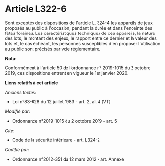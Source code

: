 # Article L322-6

Sont exceptés des dispositions de l'article L. 324-4 les appareils de jeux proposés au public à l'occasion, pendant la durée
et dans l'enceinte des fêtes foraines. Les caractéristiques techniques de ces appareils, la nature des lots, le montant des
enjeux, le rapport entre ce dernier et la valeur des lots et, le cas échéant, les personnes susceptibles d'en proposer
l'utilisation au public sont précisés par voie réglementaire.

**Nota:**

Conformément à l'article 50 de l’ordonnance n° 2019-1015 du 2 octobre 2019, ces dispositions entrent en vigueur le 1er
janvier 2020.

**Liens relatifs à cet article**

_Anciens textes_:

  - Loi n°83-628 du 12 juillet 1983 - art. 2, al. 4 (VT)

_Modifié par_:

  - Ordonnance n°2019-1015 du 2 octobre 2019 - art. 5

_Cite_:

  - Code de la sécurité intérieure - art. L324-2

_Codifié par_:

  - Ordonnance n°2012-351 du 12 mars 2012 - art. Annexe

